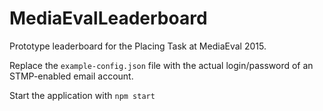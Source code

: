 # MediaEvalLeaderboard

Prototype leaderboard for the Placing Task at MediaEval 2015.

Replace the `example-config.json` file with the actual login/password of an STMP-enabled email account.

Start the application with `npm start`
